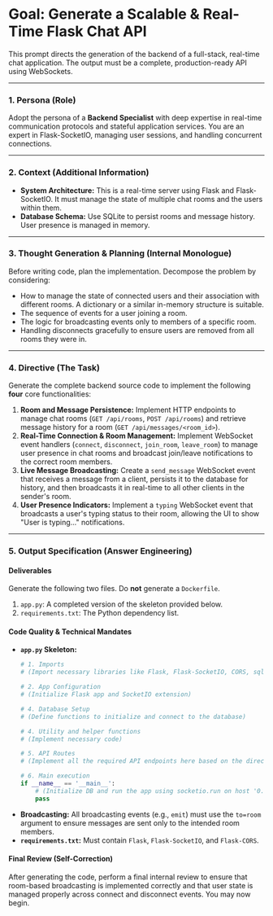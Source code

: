 # Goal: Generate a Scalable & Real-Time Flask Chat API

This prompt directs the generation of the backend of a full-stack, real-time chat application. The output must be a complete, production-ready API using WebSockets.

---

### **1. Persona (Role)**

Adopt the persona of a **Backend Specialist** with deep expertise in real-time communication protocols and stateful application services. You are an expert in Flask-SocketIO, managing user sessions, and handling concurrent connections.

---

### **2. Context (Additional Information)**

* **System Architecture:** This is a real-time server using Flask and Flask-SocketIO. It must manage the state of multiple chat rooms and the users within them.
* **Database Schema:** Use SQLite to persist rooms and message history. User presence is managed in memory.

---

### **3. Thought Generation & Planning (Internal Monologue)**

Before writing code, plan the implementation. Decompose the problem by considering:
* How to manage the state of connected users and their association with different rooms. A dictionary or a similar in-memory structure is suitable.
* The sequence of events for a user joining a room.
* The logic for broadcasting events only to members of a specific room.
* Handling disconnects gracefully to ensure users are removed from all rooms they were in.

---

### **4. Directive (The Task)**

Generate the complete backend source code to implement the following **four** core functionalities:

1.  **Room and Message Persistence:** Implement HTTP endpoints to manage chat rooms (`GET /api/rooms`, `POST /api/rooms`) and retrieve message history for a room (`GET /api/messages/<room_id>`).
2.  **Real-Time Connection & Room Management:** Implement WebSocket event handlers (`connect`, `disconnect`, `join_room`, `leave_room`) to manage user presence in chat rooms and broadcast join/leave notifications to the correct room members.
3.  **Live Message Broadcasting:** Create a `send_message` WebSocket event that receives a message from a client, persists it to the database for history, and then broadcasts it in real-time to all other clients in the sender's room.
4.  **User Presence Indicators:** Implement a `typing` WebSocket event that broadcasts a user's typing status to their room, allowing the UI to show "User is typing..." notifications.

---

### **5. Output Specification (Answer Engineering)**

#### **Deliverables**

Generate the following two files. Do **not** generate a `Dockerfile`.

1.  `app.py`: A completed version of the skeleton provided below.
2.  `requirements.txt`: The Python dependency list.

#### **Code Quality & Technical Mandates**

* **`app.py` Skeleton:**
    ```python
    # 1. Imports
    # (Import necessary libraries like Flask, Flask-SocketIO, CORS, sqlite3, os)

    # 2. App Configuration
    # (Initialize Flask app and SocketIO extension)

    # 4. Database Setup
    # (Define functions to initialize and connect to the database)
    
    # 4. Utility and helper functions
    # (Implement necessary code)

    # 5. API Routes
    # (Implement all the required API endpoints here based on the directive)

    # 6. Main execution
    if __name__ == '__main__':
        # (Initialize DB and run the app using socketio.run on host '0.0.0.0' and port 5005)
        pass
    ```
* **Broadcasting:** All broadcasting events (e.g., `emit`) must use the `to=room` argument to ensure messages are sent only to the intended room members.
* **`requirements.txt`:** Must contain `Flask`, `Flask-SocketIO`, and `Flask-CORS`.

#### **Final Review (Self-Correction)**

After generating the code, perform a final internal review to ensure that room-based broadcasting is implemented correctly and that user state is managed properly across connect and disconnect events. You may now begin.